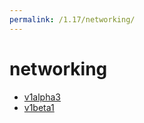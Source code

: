 ```yaml
---
permalink: /1.17/networking/
---
```


# networking



* [v1alpha3](v1alpha3/index.md)
* [v1beta1](v1beta1/index.md)